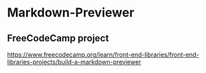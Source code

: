 # Markdown-Previewer
## FreeCodeCamp project
https://www.freecodecamp.org/learn/front-end-libraries/front-end-libraries-projects/build-a-markdown-previewer
